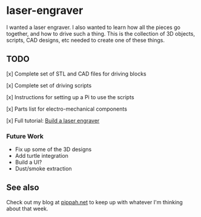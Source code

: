 # laser-engraver

I wanted a laser engraver. I also wanted to learn how all the pieces go
together, and how to drive such a thing. This is the collection of 3D objects,
    scripts, CAD designs, etc needed to create one of these things.

## TODO

[x] Complete set of STL and CAD files for driving blocks

[x] Complete set of driving scripts

[x] Instructions for setting up a Pi to use the scripts

[x] Parts list for electro-mechanical components

[x] Full tutorial: [Build a laser
engraver](http://pippah.net/2025/05/31/build-a-laser-engraver/)

### Future Work
- Fix up some of the 3D designs
- Add turtle integration
- Build a UI?
- Dust/smoke extraction


## See also
Check out my blog at [pippah.net](https://pippah.net) to keep up with whatever
I'm thinking about that week.
